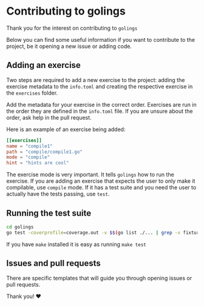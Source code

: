 # Contributing to golings

Thank you for the interest on contributing to `golings`

Below you can find some useful information if you want to contribute to the project, be it opening a new issue or adding code.

## Adding an exercise

Two steps are required to add a new exercise to the project: adding the exercise metadata to the `info.toml` and creating the respective exercise in the `exercises` folder.

Add the metadata for your exercise in the correct order. Exercises are run in the order they are defined in the `info.toml` file. If you are unsure about the order, ask help in the pull request.

Here is an example of an exercise being added:

```toml
[[exercises]]
name = "compile1"
path = "compile/compile1.go"
mode = "compile"
hint = "hints are cool"
```

The exercise mode is very important. It tells `golings` how to run the exercise. If you are adding an exercise that expects the user to only make it compilable, use `compile` mode. If it has a test suite and you need the user to actually have the tests passing, use `test`.

## Running the test suite

```sh
cd golings
go test -coverprofile=coverage.out -v $$(go list ./... | grep -v fixtures/error1)
```

If you have `make` installed it is easy as running `make test`

## Issues and pull requests

There are specific templates that will guide you through opening issues or pull requests.

Thank you! ❤️
